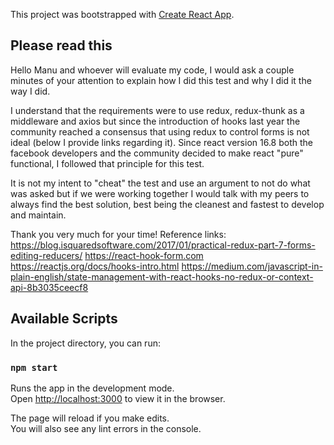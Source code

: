 This project was bootstrapped with [Create React App](https://github.com/facebook/create-react-app).

## Please read this

Hello Manu and whoever will evaluate my code, I would ask a couple minutes of your attention to explain how I did this test
and why I did it the way I did.

I understand that the requirements were to use redux, redux-thunk as a middleware and axios but since the introduction of hooks
last year the community reached a consensus that using redux to control forms is not ideal (below I provide links regarding it).
Since react version 16.8 both the facebook developers and the community decided to make react "pure" functional, I followed that
principle for this test. 

It is not my intent to "cheat" the test and use an argument to not do what was asked but if we were working together I 
would talk with my peers to always find the best solution, best being the cleanest and fastest to develop and maintain.

Thank you very much for your time!
Reference links:
https://blog.isquaredsoftware.com/2017/01/practical-redux-part-7-forms-editing-reducers/
https://react-hook-form.com
https://reactjs.org/docs/hooks-intro.html
https://medium.com/javascript-in-plain-english/state-management-with-react-hooks-no-redux-or-context-api-8b3035ceecf8

## Available Scripts

In the project directory, you can run:

### `npm start`

Runs the app in the development mode.<br />
Open [http://localhost:3000](http://localhost:3000) to view it in the browser.

The page will reload if you make edits.<br />
You will also see any lint errors in the console.


